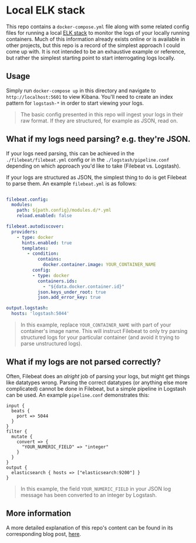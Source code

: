 # Local ELK stack
This repo contains a `docker-compose.yml` file along with some related config files for running a local [ELK stack](https://www.elastic.co/elk-stack) to monitor the logs of your locally running containers. Much of this information already exists online or is available in other projects, but this repo is a record of the simplest approach I could come up with. It is not intended to be an exhaustive example or reference, but rather the simplest starting point to start interrogating logs locally.

## Usage
Simply run `docker-compose up` in this directory and navigate to `http://localhost:5601` to view Kibana. You'll need to create an index pattern for `logstash-*` in order to start viewing your logs.

> The basic config presented in this repo will ingest your logs in their raw format. If they are structured, for example as JSON, read on.

## What if my logs need parsing? e.g. they're JSON.
If your logs need parsing, this can be achieved in the `./filebeat/filebeat.yml` config or in the `./logstash/pipeline.conf` depending on which approach you'd like to take (Filebeat vs. Logstash).

If your logs are structured as JSON, the simplest thing to do is get Filebeat to parse them. An example `filebeat.yml` is as follows:

```yml

filebeat.config:
  modules:
    path: ${path.config}/modules.d/*.yml
    reload.enabled: false

filebeat.autodiscover:
  providers:
    - type: docker
      hints.enabled: true
      templates:
        - condition:
            contains:
              docker.container.image: YOUR_CONTAINER_NAME 
          config:
          - type: docker
            containers.ids:
              - "${data.docker.container.id}"
            json.keys_under_root: true
            json.add_error_key: true

output.logstash:
  hosts: 'logstash:5044'
```

> In this example, replace `YOUR_CONTAINER_NAME` with part of your container's image name. This will instruct Filebeat to only try parsing structured logs for your particular container (and avoid it trying to parse unstructured logs).

## What if my logs are not parsed correctly?
Often, Filebeat does an *alright* job of parsing your logs, but might get things like datatypes wrong. Parsing the correct datatypes (or anything else more complicated) cannot be done in Filebeat, but a simple pipeline in Logstash can be used. An example `pipeline.conf` demonstrates this:

```
input {
  beats {
    port => 5044
  }
}
filter {
  mutate {
    convert => {
      "YOUR_NUMERIC_FIELD" => "integer"
    }
  }
}
output {
  elasticsearch { hosts => ["elasticsearch:9200"] }
}
```

> In this example, the field `YOUR_NUMERIC_FIELD` in your JSON log message has been converted to an integer by Logstash.

## More information
A more detailed explanation of this repo's content can be found in its corresponding blog post, [here](http://andykuszyk.github.io/2019-07-03-local-elk.html).
